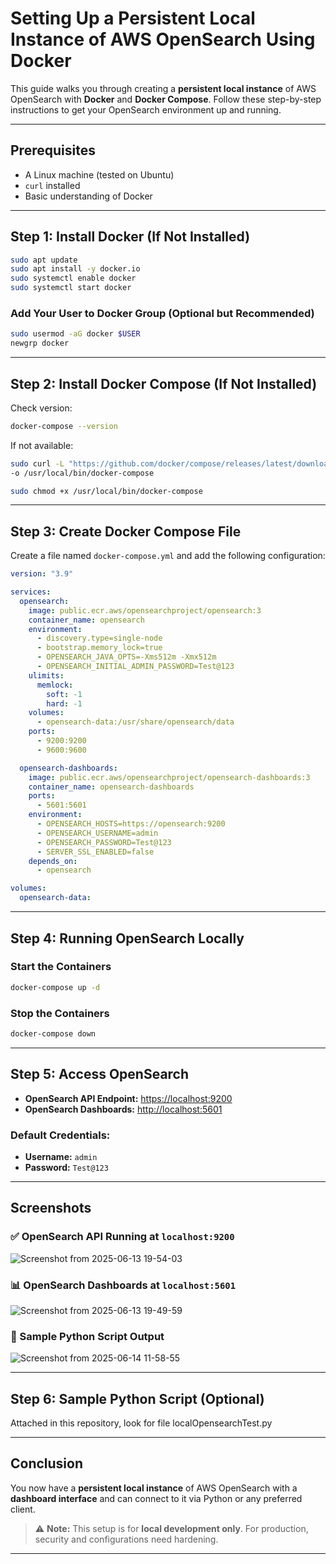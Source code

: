 # Setting Up a Persistent Local Instance of AWS OpenSearch Using Docker

This guide walks you through creating a **persistent local instance** of AWS OpenSearch with **Docker** and **Docker Compose**. Follow these step-by-step instructions to get your OpenSearch environment up and running.

---

## Prerequisites

* A Linux machine (tested on Ubuntu)
* `curl` installed
* Basic understanding of Docker

---

## Step 1: Install Docker (If Not Installed)

```bash
sudo apt update
sudo apt install -y docker.io
sudo systemctl enable docker
sudo systemctl start docker
```

### Add Your User to Docker Group (Optional but Recommended)

```bash
sudo usermod -aG docker $USER
newgrp docker
```

---

## Step 2: Install Docker Compose (If Not Installed)

Check version:

```bash
docker-compose --version
```

If not available:

```bash
sudo curl -L "https://github.com/docker/compose/releases/latest/download/docker-compose-$(uname -s)-$(uname -m)" \
-o /usr/local/bin/docker-compose

sudo chmod +x /usr/local/bin/docker-compose
```

---

## Step 3: Create Docker Compose File

Create a file named `docker-compose.yml` and add the following configuration:

```yaml
version: "3.9"

services:
  opensearch:
    image: public.ecr.aws/opensearchproject/opensearch:3
    container_name: opensearch
    environment:
      - discovery.type=single-node
      - bootstrap.memory_lock=true
      - OPENSEARCH_JAVA_OPTS=-Xms512m -Xmx512m
      - OPENSEARCH_INITIAL_ADMIN_PASSWORD=Test@123
    ulimits:
      memlock:
        soft: -1
        hard: -1
    volumes:
      - opensearch-data:/usr/share/opensearch/data
    ports:
      - 9200:9200
      - 9600:9600

  opensearch-dashboards:
    image: public.ecr.aws/opensearchproject/opensearch-dashboards:3
    container_name: opensearch-dashboards
    ports:
      - 5601:5601
    environment:
      - OPENSEARCH_HOSTS=https://opensearch:9200
      - OPENSEARCH_USERNAME=admin
      - OPENSEARCH_PASSWORD=Test@123
      - SERVER_SSL_ENABLED=false
    depends_on:
      - opensearch

volumes:
  opensearch-data:
```

---

## Step 4: Running OpenSearch Locally

### Start the Containers

```bash
docker-compose up -d
```

### Stop the Containers

```bash
docker-compose down
```

---

## Step 5: Access OpenSearch

* **OpenSearch API Endpoint:** [https://localhost:9200](https://localhost:9200)
* **OpenSearch Dashboards:** [http://localhost:5601](http://localhost:5601)

### Default Credentials:

* **Username:** `admin`
* **Password:** `Test@123`

---

## Screenshots

### ✅ OpenSearch API Running at `localhost:9200`

![Screenshot from 2025-06-13 19-54-03](https://github.com/user-attachments/assets/3907b485-a6a2-4437-a1e3-e0778ddd78d1)


### 📊 OpenSearch Dashboards at `localhost:5601`

![Screenshot from 2025-06-13 19-49-59](https://github.com/user-attachments/assets/56b89841-3185-46e1-8664-2a5c1b59c78c)


### 🐍 Sample Python Script Output

![Screenshot from 2025-06-14 11-58-55](https://github.com/user-attachments/assets/e6755cdb-712f-4739-8a3c-ab0e5e444e99)


---

## Step 6: Sample Python Script (Optional)

Attached in this repository, look for file localOpensearchTest.py

---

## Conclusion

You now have a **persistent local instance** of AWS OpenSearch with a **dashboard interface** and can connect to it via Python or any preferred client.

> ⚠️ **Note:** This setup is for **local development only**. For production, security and configurations need hardening.

---


